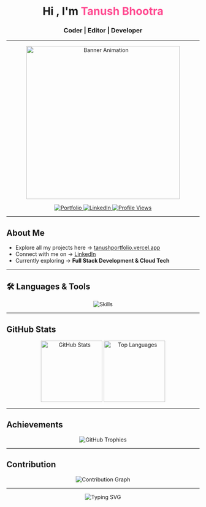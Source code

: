 <!-- Banner / Header -->


<h1 align="center">Hi , I'm <span style="color:#ff4b91;">Tanush Bhootra</span></h1>
<h3 align="center"> Coder |  Editor |  Developer</h3>

---
<p align="center">
  <img src="https://media2.giphy.com/media/S9d8XB557e8phGLBVS/giphy.gif" width="400" alt="Banner Animation" />
</p>
<p align="center">
  <a href="https://tanushportfolio.vercel.app/" target="_blank">
    <img src="https://img.shields.io/badge/ Portfolio-Visit-blueviolet?style=for-the-badge&logo=vercel" alt="Portfolio"/>
  </a>
  <a href="https://linkedin.com/in/tanushbhootra576" target="_blank">
    <img src="https://img.shields.io/badge/LinkedIn-Connect-blue?style=for-the-badge&logo=linkedin" alt="LinkedIn"/>
  </a>
  <a href="https://github.com/tanushbhootra576" target="_blank">
    <img src="https://komarev.com/ghpvc/?username=tanushbhootra576&label=Profile%20Views&color=blueviolet&style=for-the-badge" alt="Profile Views"/>
  </a>
</p>

---

##  About Me  
-  Explore all my projects here → [tanushportfolio.vercel.app](https://tanushportfolio.vercel.app/)  
-  Connect with me on → [LinkedIn](https://linkedin.com/in/tanushbhootra576)  
-  Currently exploring → **Full Stack Development & Cloud Tech**  

---

## 🛠 Languages & Tools  

<p align="center">
  <img src="https://skillicons.dev/icons?i=c,cpp,python,java,html,css,js,ts,python,matlab,react,next,nodejs,tailwind,git,github,vercel,render,postman&perline=7" alt="Skills" />
</p>

---

##  GitHub Stats  

<p align="center">
  <img src="https://github-readme-stats.vercel.app/api?username=tanushbhootra576&show_icons=true&theme=radical&hide_border=true" height="160" alt="GitHub Stats"/>
  <img src="https://github-readme-stats.vercel.app/api/top-langs?username=tanushbhootra576&layout=compact&theme=radical&hide_border=true" height="160" alt="Top Languages"/>
</p>

---

##  Achievements  

<p align="center">
  <img src="https://github-profile-trophy.vercel.app/?username=tanushbhootra576&theme=radical&no-frame=true&margin-w=15&margin-h=15" alt="GitHub Trophies"/>
</p>

---

##  Contribution   

<p align="center">
  <img src="https://github-readme-activity-graph.vercel.app/graph?username=tanushbhootra576&theme=radical&area=true&hide_border=true" alt="Contribution Graph"/>
</p>

---



<p align="center">
  <img src="[https://readme-typing-svg.demolab.com?font=Fira+Code&size=24&pause=1000&color=FF4B91&center=true&vCenter=true&width=500&lines=I+love+turning+ideas+into+code!;Always+learning+something+new+💡;Code.+Create.+Innovate](https://media3.giphy.com/media/v1.Y2lkPTc5MGI3NjExcGFoZzVvdDAzeDIzbnB0Mm1pZTBlYXZ5ZXp6NHVvcXlkZjhtcDR6cCZlcD12MV9pbnRlcm5hbF9naWZfYnlfaWQmY3Q9Zw/l1KtXmfi3EnjM5zpK/giphy.gif)" alt="Typing SVG"/>
</p>
